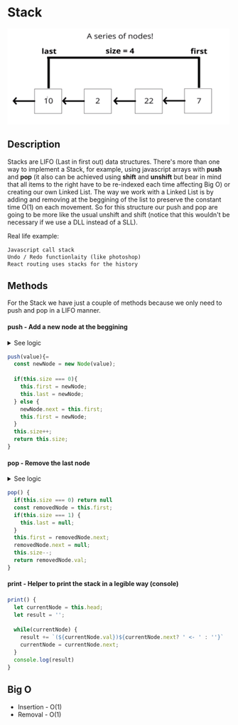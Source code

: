 # Stack

<img src="https://github.com/keff6/javascript-training/blob/master/data-structures/images/STACK.png?raw=true" width="500">

## Description

Stacks are LIFO (Last in first out) data structures. There's more than one way to implement a Stack, for example, using javascript arrays with **push** and **pop** (it also can be achieved using **shift** and **unshift** but bear in mind that all items to the right have to be re-indexed each time affecting Big O) or creating our own Linked List. The way we work with a Linked List is by adding and removing at the beggining of the list to preserve the constant time O(1) on each movement. So for this structure our push and pop are going to be more like the usual unshift and shift (notice that this wouldn't be necessary if we use a DLL instead of a SLL).

Real life example:
```
Javascript call stack
Undo / Redo functionlaity (like photoshop)
React routing uses stacks for the history
```

## Methods

For the Stack we have just a couple of methods because we only need to push and pop in a LIFO manner.

#### push - Add a new node at the beggining

<details>
  <summary>See logic</summary>
  
  * Function should accept a value
  * Create a new Node using the value
  * If stack is empty make new node first and last
  * else, point the new node next to the current first
  * set the new node as the new first
  * Increase stack size
  * Return size
</details>

```javascript
push(value){=
  const newNode = new Node(value);
  
  if(this.size === 0){
    this.first = newNode;
    this.last = newNode;
  } else {
    newNode.next = this.first;
    this.first = newNode;
  }
  this.size++;
  return this.size;
}
```

#### pop - Remove the last node 

<details>
  <summary>See logic</summary>
  
  * If the list is empty return null
  * Save the current first in a variable
  * If the length is 1 set last to null
  * set current first next to be the first
  * Set the tail prev node next to null
  * set current first next to null
  * Decrement list length
  * Return the value of the node removed
</details>

```javascript
pop() {
  if(this.size === 0) return null
  const removedNode = this.first;
  if(this.size === 1) {
    this.last = null;
  } 
  this.first = removedNode.next;
  removedNode.next = null;
  this.size--;
  return removedNode.val;
}
```

#### print - Helper to print the stack in a legible way (console)
```javascript
print() {
  let currentNode = this.head;
  let result = '';

  while(currentNode) {
    result += `(${currentNode.val})${currentNode.next? ' <- ' : ''}`
    currentNode = currentNode.next;
  }
  console.log(result)
}
```

## Big O

* Insertion - O(1)
* Removal - O(1)